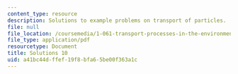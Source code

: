 ```yaml
---
content_type: resource
description: Solutions to example problems on transport of particles.
file: null
file_location: /coursemedia/1-061-transport-processes-in-the-environment-fall-2008/a41bc44dffef19f8bfa65be00f363a1c_solutions10.pdf
file_type: application/pdf
resourcetype: Document
title: Solutions 10
uid: a41bc44d-ffef-19f8-bfa6-5be00f363a1c
---
```

